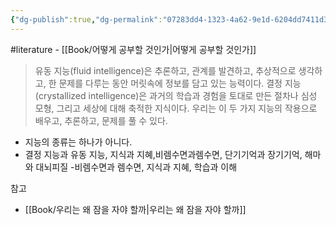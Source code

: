 ```yaml
---
{"dg-publish":true,"dg-permalink":"07283dd4-1323-4a62-9e1d-6204dd7411d3","permalink":"/07283dd4-1323-4a62-9e1d-6204dd7411d3/","dgHomeLink":true,"dgPassFrontmatter":false}
---
```


#literature - [[Book/어떻게 공부할 것인가|어떻게 공부할 것인가]]

> 유동 지능(fluid intelligence)은 추론하고, 관계를 발견하고, 추상적으로 생각하고, 한 문제를 다루는 동안 머릿속에 정보를 담고 있는 능력이다. 결정 지능(crystallized intelligence)은 과거의 학습과 경험을 토대로 만든 절차나 심성 모형, 그리고 세상에 대해 축적한 지식이다. 우리는 이 두 가지 지능의 작용으로 배우고, 추론하고, 문제를 풀 수 있다.
	
- 지능의 종류는 하나가 아니다. 
- 결정 지능과 유동 지능, 지식과 지혜,비렘수면과렘수면, 단기기억과 장기기억, 해마와 대뇌피질
-비렘수면과 렘수면, 지식과 지혜, 학습과 이해

참고
- [[Book/우리는 왜 잠을 자야 할까|우리는 왜 잠을 자야 할까]]